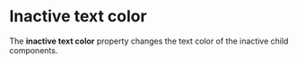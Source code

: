 # Inactive text color

The **inactive text color** property changes the text color of the inactive child components.